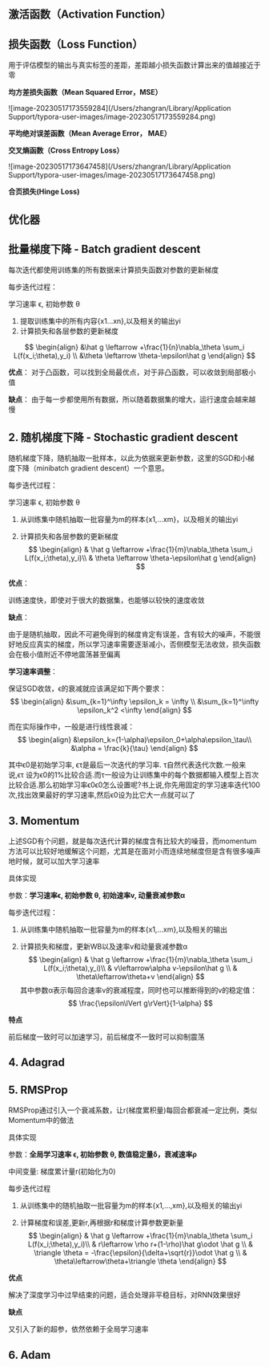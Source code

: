 ## 激活函数（Activation Function）



## 损失函数（Loss Function）

用于评估模型的输出与真实标签的差距，差距越小损失函数计算出来的值越接近于零

**均方差损失函数（Mean Squared Error，MSE）**



![image-20230517173559284](/Users/zhangran/Library/Application Support/typora-user-images/image-20230517173559284.png)

**平均绝对误差函数（Mean Average Error， MAE）**





**交叉熵函数（Cross Entropy Loss）**

![image-20230517173647458](/Users/zhangran/Library/Application Support/typora-user-images/image-20230517173647458.png)



**合页损失(Hinge Loss)**

## 优化器

## 批量梯度下降 - Batch gradient descent

每次迭代都使用训练集的所有数据来计算损失函数对参数的更新梯度

每步迭代过程：

学习速率 ϵ, 初始参数 θ

1. 提取训练集中的所有内容{x1...xn},以及相关的输出yi
2. 计算损失和各层参数的更新梯度

$$
\begin{align}
&\hat g \leftarrow +\frac{1}{n}\nabla_\theta \sum_i L(f(x_i;\theta),y_i) \\
&\theta \leftarrow \theta-\epsilon\hat g
\end{align}
$$



**优点**：
对于凸函数，可以找到全局最优点，对于非凸函数，可以收敛到局部极小值

**缺点**：
由于每一步都使用所有数据，所以随着数据集的增大，运行速度会越来越慢

## 2. 随机梯度下降 - Stochastic gradient descent

随机梯度下降，随机抽取一批样本，以此为依据来更新参数，这里的SGD和小梯度下降（minibatch gradient descent）一个意思。

每步迭代过程：

学习速率 ϵ, 初始参数 θ

1. 从训练集中随机抽取一批容量为m的样本{x1,...xm}，以及相关的输出yi

2. 计算损失和各层参数的更新梯度
   $$
   \begin{align}
   & \hat g \leftarrow +\frac{1}{m}\nabla_\theta \sum_i L(f(x_i;\theta),y_i)\\
   & \theta \leftarrow \theta-\epsilon\hat g
   \end{align}
   $$

**优点**：

训练速度快，即使对于很大的数据集，也能够以较快的速度收敛

**缺点**：

由于是随机抽取，因此不可避免得到的梯度肯定有误差，含有较大的噪声，不能很好地反应真实的梯度，所以学习速率需要逐渐减小，否侧模型无法收敛，损失函数会在极小值附近不停地震荡甚至偏离

**学习速率调整**：

保证SGD收敛，ϵ的衰减就应该满足如下两个要求：
$$
\begin{align}
&\sum_{k=1}^\infty \epsilon_k = \infty \\
&\sum_{k=1}^\infty \epsilon_k^2 <\infty
\end{align}
$$




而在实际操作中，一般是进行线性衰减：
$$
\begin{align}
&\epsilon_k=(1-\alpha)\epsilon_0+\alpha\epsilon_\tau\\
&\alpha = \frac{k}{\tau}
\end{align}
$$


其中ϵ0是初始学习率, ϵτ是最后一次迭代的学习率. τ自然代表迭代次数.一般来说,ϵτ 设为ϵ0的1%比较合适.而τ一般设为让训练集中的每个数据都输入模型上百次比较合适.那么初始学习率ϵ0ϵ0怎么设置呢?书上说,你先用固定的学习速率迭代100次,找出效果最好的学习速率,然后ϵ0设为比它大一点就可以了



## 3. Momentum

上述SGD有个问题，就是每次迭代计算的梯度含有比较大的噪音，而momentum方法可以比较好地缓解这个问题，尤其是在面对小而连续地梯度但是含有很多噪声地时候，就可以加大学习速率

具体实现

参数：**学习速率ϵ, 初始参数 θ, 初始速率v, 动量衰减参数α** 

每步迭代过程：

1. 从训练集中随机抽取一批容量为m的样本{x1,...xm},以及相关的输出

2. 计算损失和梯度，更新WB以及速率v和动量衰减参数α
   $$
   \begin{align}
   & \hat g \leftarrow +\frac{1}{m}\nabla_\theta \sum_i L(f(x_i;\theta),y_i)\\
   & v\leftarrow\alpha v-\epsilon\hat g \\
   & \theta\leftarrow\theta+v
   \end{align}
   $$
   其中参数α表示每回合速率v的衰减程度，同时也可以推断得到的v的稳定值：
   $$
   \frac{\epsilon\lVert g\rVert}{1-\alpha}
   $$

**特点**

前后梯度一致时可以加速学习，前后梯度不一致时可以抑制震荡

## 4. Adagrad





## 5. RMSProp

RMSProp通过引入一个衰减系数，让r(梯度累积量)每回合都衰减一定比例，类似Momentum中的做法

具体实现

参数：**全局学习速率 ϵ, 初始参数 θ, 数值稳定量δ，衰减速率ρ** 

中间变量: 梯度累计量r(初始化为0) 

每步迭代过程

1. 从训练集中的随机抽取一批容量为m的样本{x1,…,xm},以及相关的输出yi 

2. 计算梯度和误差,更新r,再根据r和梯度计算参数更新量 
   $$
   \begin{align}
   & \hat g \leftarrow +\frac{1}{m}\nabla_\theta \sum_i L(f(x_i;\theta),y_i)\\
   & r\leftarrow \rho r+(1-\rho)\hat g\odot \hat g \\
   & \triangle \theta = -\frac{\epsilon}{\delta+\sqrt{r}}\odot \hat g \\
   & \theta\leftarrow\theta+\triangle \theta
   \end{align}
   $$

**优点**

解决了深度学习中过早结束的问题，适合处理非平稳目标，对RNN效果很好

**缺点**

又引入了新的超参，依然依赖于全局学习速率

## 6. Adam







